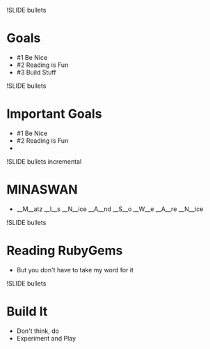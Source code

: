 !SLIDE bullets
# Goals

 * \#1 Be Nice
 * \#2 Reading is Fun
 * \#3 Build Stuff

!SLIDE bullets
# Important Goals

 * \#1 Be Nice
 * \#2 Reading is Fun
 * &nbsp;


!SLIDE bullets incremental

# MINASWAN
* __M__atz __I__s __N__ice __A__nd __S__o __W__e __A__re __N__ice

!SLIDE bullets

# Reading RubyGems
 * But you don't have to take my word for it

!SLIDE bullets

# Build It
 * Don't think, do
 * Experiment and Play
